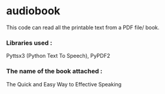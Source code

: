 # audiobook

This code can read all the printable text from a PDF file/ book.

### Libraries used :

Pyttsx3 (Python Text To Speech), PyPDF2

### The name of the book attached :

The Quick and Easy Way to Effective Speaking